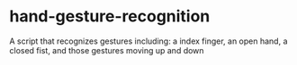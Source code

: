 # hand-gesture-recognition
A script that recognizes gestures including: a index finger, an open hand, a closed fist, and those gestures moving up and down
